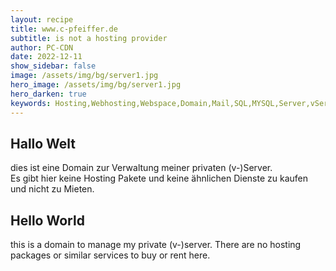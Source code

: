 ```yaml
---
layout: recipe
title: www.c-pfeiffer.de
subtitle: is not a hosting provider
author: PC-CDN
date: 2022-12-11
show_sidebar: false
image: /assets/img/bg/server1.jpg
hero_image: /assets/img/bg/server1.jpg
hero_darken: true
keywords: Hosting,Webhosting,Webspace,Domain,Mail,SQL,MYSQL,Server,vServer
---
```


## Hallo Welt
dies ist eine Domain zur Verwaltung meiner privaten (v-)Server.  
Es gibt hier keine Hosting Pakete und keine ähnlichen Dienste zu kaufen und nicht zu Mieten.

## Hello World
this is a domain to manage my private (v-)server. 
There are no hosting packages or similar services to buy or rent here.

